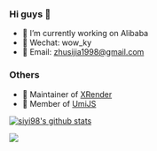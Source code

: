 <!--
**siyi98/siyi98** is a ✨ _special_ ✨ repository because its `README.md` (this file) appears on your GitHub profile.

Here are some ideas to get you started:

- 🔭 I’m currently working on ...
- 🌱 I’m currently learning ...
- 👯 I’m looking to collaborate on ...
- 🤔 I’m looking for help with ...
- 💬 Ask me about ...
- 📫 How to reach me: ...
- 😄 Pronouns: ...
- ⚡ Fun fact: ...
-->

### Hi guys 👋
- 🔭 I’m currently working on Alibaba
- 💬 Wechat: wow_ky
- 📮 Email: zhusijia1998@gmail.com

### Others
- 🤔 Maintainer of [XRender](https://github.com/alibaba/x-render)
- 🤔 Member of [UmiJS](https://github.com/umijs)

[![siyi98's github stats](https://github-readme-stats.vercel.app/api?username=siyi98&bg_color=30,e96443,904e95&title_color=fff&text_color=fff&show_icons=true&icon_color=ffff00&include_all_commits=true&hide=stars)](https://github.com/siyi98)



<img src="https://visitor-badge.glitch.me/badge?page_id=siyi98" />


